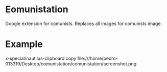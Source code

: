 # Eomunistation
Google extension for comunists. Replaces all images for comunists image. 

# Example

x-special/nautilus-clipboard
copy
file:///home/pedro-013319/Desktop/comunistation/comunistation/screenshot.png
